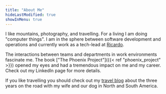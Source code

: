 ```yaml
---
title: "About Me"
hideLastModified: true
showInMenu: true
---
```


I like mountains, photography, and travelling. For a living I am doing "computer things". I am in the sphere between software development and operations  and currently work as a tech-lead at [Ricardo](https://www.ricardo.ch).

The interactions between teams and departments in work environments fascinate me. The book ["The Phoenix Project"]({{< ref "phoenix_project" >}}) opened my eyes and had a tremendous impact on me and my career. Check out my LinkedIn page for more details.

If you like travelling you should check out my [travel blog](https://www.granviaje.ch) about the three years on the road with my wife and our dog in North and South America.
